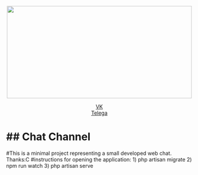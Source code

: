 <p align="center" ><a href="https://laravel.com" target="_blank"><img style="width: 500px; height: 250px;" src="https://i.pinimg.com/originals/a6/f5/79/a6f579a58f20c0853c83c3ddd6d88995.jpg" width="400"></a></p>

<p align="center">
<a href="https://vk.com/waall1642">VK</a><br>
<a href="https://t.me/WALL1642">Telega</a>
</p>
<h1>## Chat Channel</h1>
#This is a minimal project representing a small developed web chat. Thanks:C
#instructions for opening the application:
1) php artisan migrate
2) npm run watch
3) php artisan serve
